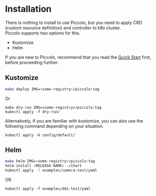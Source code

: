 # Installation
There is nothing to install to use Piccolo, but you need to apply CRD
(custom resource definition) and controller to k8s cluster.  
Piccolo supports two options for this.
- Kustomize
- Helm  

If you are new to Piccolo, recommend that you read the 
[Quick Start](/docs/quick-start.md) first, before proceeding further.

## Kustomize
```sh
make deploy IMG=<some-registry>/piccolo:tag
```
Or
```
make dry-run IMG=<some-registry>/piccolo:tag
kubectl apply -f dry-run/
```
Alternatively, if you are familiar with kustomize, you can also use the following command depending on your situation.
```
kubectl apply -k config/default/
```

## Helm
```sh
make helm IMG=<some-registry>/piccolo:tag
helm install <RELEASE-NAME> ./chart
kubectl apply -f examples/camera-test/yaml
```
OR
```
kubectl apply -f examples/dds-test/yaml
```